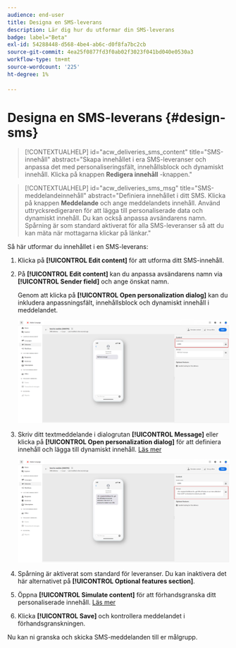 ```yaml
---
audience: end-user
title: Designa en SMS-leverans
description: Lär dig hur du utformar din SMS-leverans
badge: label="Beta"
exl-id: 54288448-d568-4be4-ab6c-d0f8fa7bc2cb
source-git-commit: 4ea25f0877fd3f0ab02f3023f041bd040e0530a3
workflow-type: tm+mt
source-wordcount: '225'
ht-degree: 1%

---
```


# Designa en SMS-leverans {#design-sms}

>[!CONTEXTUALHELP]
>id="acw_deliveries_sms_content"
>title="SMS-innehåll"
>abstract="Skapa innehållet i era SMS-leveranser och anpassa det med personaliseringsfält, innehållsblock och dynamiskt innehåll. Klicka på knappen **Redigera innehåll** -knappen."



>[!CONTEXTUALHELP]
>id="acw_deliveries_sms_msg"
>title="SMS-meddelandeinnehåll"
>abstract="Definiera innehållet i ditt SMS. Klicka på knappen **Meddelande** och ange meddelandets innehåll. Använd uttrycksredigeraren för att lägga till personaliserade data och dynamiskt innehåll. Du kan också anpassa avsändarens namn. Spårning är som standard aktiverat för alla SMS-leveranser så att du kan mäta när mottagarna klickar på länkar."


Så här utformar du innehållet i en SMS-leverans:

1. Klicka på **[!UICONTROL Edit content]** för att utforma ditt SMS-innehåll.

1. På **[!UICONTROL Edit content]** kan du anpassa avsändarens namn via **[!UICONTROL Sender field]** och ange önskat namn.

   Genom att klicka på **[!UICONTROL Open personalization dialog]** kan du inkludera anpassningsfält, innehållsblock och dynamiskt innehåll i meddelandet.

   ![](assets/sms_content_1.png)

1. Skriv ditt textmeddelande i dialogrutan **[!UICONTROL Message]** eller klicka på **[!UICONTROL Open personalization dialog]** för att definiera innehåll och lägga till dynamiskt innehåll. [Läs mer](../personalization/gs-personalization.md)

   ![](assets/sms_content_2.png)

1. Spårning är aktiverat som standard för leveranser. Du kan inaktivera det här alternativet på **[!UICONTROL Optional features section]**.

1. Öppna **[!UICONTROL Simulate content]** för att förhandsgranska ditt personaliserade innehåll. [Läs mer](send-sms.md#preview-sms)

1. Klicka **[!UICONTROL Save]** och kontrollera meddelandet i förhandsgranskningen.

Nu kan ni granska och skicka SMS-meddelanden till er målgrupp.
